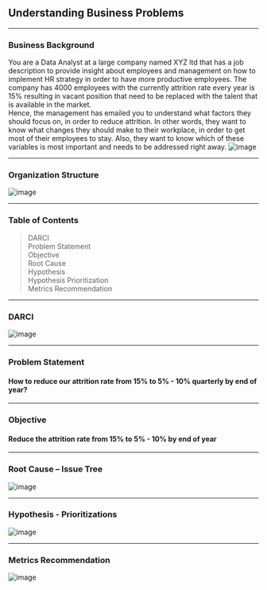 ## Understanding Business Problems

----

### Business Background
You are a Data Analyst at a large company named XYZ ltd that has a job description to provide insight about employees and management on how to implement HR strategy in order to have more productive employees. The company has 4000 employees with the currently attrition rate every year is 15% resulting in vacant position that need to be replaced with the talent that is available in the market. </br>
Hence, the management has emailed you to understand what factors they should focus on, in order to reduce attrition. In other words, they want to know what changes they should make to their workplace, in order to get most of their employees to stay. Also, they want to know which of these variables is most important and needs to be addressed right away.
![image](https://user-images.githubusercontent.com/112692717/236172348-35c7a901-f0e7-495d-a3ea-87035a1556f9.png)

----

### Organization Structure

![image](https://user-images.githubusercontent.com/112692717/236172664-ab03f61f-0ca9-4e11-af8f-bd40551e7b0c.png)

----

### Table of Contents

> DARCI </br>
> Problem Statement</br>
> Objective</br>
> Root Cause</br>
> Hypothesis</br>
> Hypothesis Prioritization</br>
> Metrics Recommendation

----

### DARCI

![image](https://user-images.githubusercontent.com/112692717/236173491-a7e32ece-1bce-4938-a61a-fd807e401775.png)

----

### Problem Statement
#### How to reduce our attrition rate from 15% to 5% - 10% quarterly by end of year?

----

### Objective
#### Reduce the attrition rate from 15% to 5% - 10% by end of year

----

### Root Cause – Issue Tree

![image](https://user-images.githubusercontent.com/112692717/236173899-280a33e9-f498-4bab-82ff-9a5887d5fc07.png)

----

### Hypothesis - Prioritizations

![image](https://user-images.githubusercontent.com/112692717/236174190-4bef2d4d-9eaa-4e4a-8fc5-559c826328ea.png)

----

### Metrics Recommendation

![image](https://user-images.githubusercontent.com/112692717/236174328-d84bbde2-4167-4e5c-8bac-11e44dbddba9.png)
